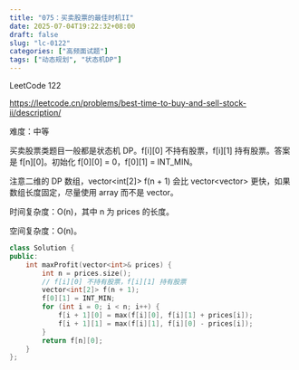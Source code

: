 ```yaml
---
title: "075：买卖股票的最佳时机II"
date: 2025-07-04T19:22:32+08:00
draft: false
slug: "lc-0122"
categories: ["高频面试题"]
tags: ["动态规划", "状态机DP"]
---
```


LeetCode 122

https://leetcode.cn/problems/best-time-to-buy-and-sell-stock-ii/description/

难度：中等

买卖股票类题目一般都是状态机 DP。f[i][0] 不持有股票，f[i][1] 持有股票。答案是 f[n][0]。初始化 f[0][0] = 0，f[0][1] = INT_MIN。

注意二维的 DP 数组，vector<int[2]> f(n + 1) 会比 vector<vector<int>> 更快，如果数组长度固定，尽量使用 array 而不是 vector。

时间复杂度：O(n)，其中 n 为 prices 的长度。

空间复杂度：O(n)。

<!--more-->

```cpp
class Solution {
public:
    int maxProfit(vector<int>& prices) {
        int n = prices.size();
        // f[i][0] 不持有股票，f[i][1] 持有股票
        vector<int[2]> f(n + 1);
        f[0][1] = INT_MIN;
        for (int i = 0; i < n; i++) {
            f[i + 1][0] = max(f[i][0], f[i][1] + prices[i]);
            f[i + 1][1] = max(f[i][1], f[i][0] - prices[i]);
        }
        return f[n][0];
    }
};
```
